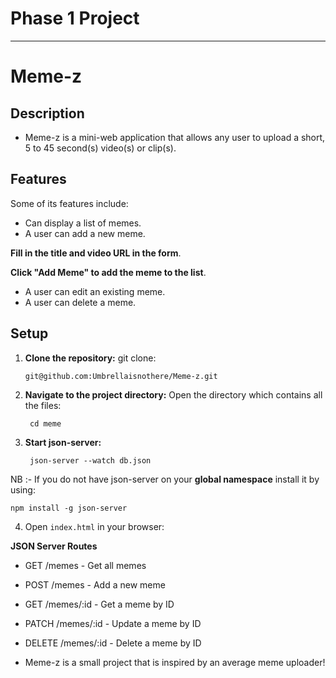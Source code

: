 # Phase 1 Project
-----
# Meme-z
## Description

- Meme-z is a mini-web application that allows any user to upload a short, 5 to 45 second(s) video(s) or clip(s).
<!-- might change the above description -->

## Features
Some of its features include: 

- Can display a list of memes.
- A user can add a new meme.

__Fill in the title and video URL in the form__.

__Click "Add Meme" to add the meme to the list__.

- A user can edit an existing meme.
- A user can delete a meme.

## Setup

1. **Clone the repository:**
   git clone:
   ```
   git@github.com:Umbrellaisnothere/Meme-z.git
   ```

2. **Navigate to the project directory:**
    Open the directory which contains all the files:

        cd meme

3. **Start json-server:**    

        json-server --watch db.json

NB :- If you do not have json-server on your **global namespace** install it by using:

    npm install -g json-server


4. Open `index.html` in your browser:

**JSON Server Routes**

- GET /memes - Get all memes
- POST /memes - Add a new meme
- GET /memes/:id - Get a meme by ID
- PATCH /memes/:id - Update a meme by ID
- DELETE /memes/:id - Delete a meme by ID


- Meme-z is a small project that is inspired by an average meme uploader!
